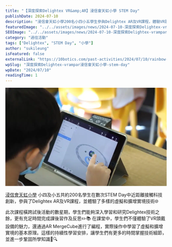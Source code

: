 ```yaml
---
title: "【深度探索Delightex VR&amp;AR】浸信會天虹小學 STEM Day"
publishDate: 2024-07-10
description: "浸信會天虹小學200名小四小五學生參與Delightex AR及VR課程，體驗VR頭戴設備和AR MergeCube編程，深入學習虛擬和擴增實境技術原理。"
featuredImage: "../../assets/images/news/2024-07-10-深度探索Delightex-vrampar浸信會天虹小學-stem-day/image1.png"
SEOImage: "../../assets/images/news/2024-07-10-深度探索Delightex-vrampar浸信會天虹小學-stem-day/image1.png"
category: "過往活動"
tags: ["Delightex", "STEM Day", "小學"]
author: "sukileung"
isFeatured: false
externalLink: "https://10botics.com/past-activities/2024/07/10/rainbow-stem-day/"
wpSlug: "深度探索Delightex-vrampar浸信會天虹小學-stem-day"
wpDate: "2024/07/10"
readingTime: 1
---
```


![](../../assets/images/news/2024-07-10-深度探索Delightex-vrampar浸信會天虹小學-stem-day/image1.png)

[浸信會天虹小學](https://www.rainbow.edu.hk/) 小四及小五共約200名學生在數次STEM Day中近距離接觸科技創新，參與了Delightex AR及VR課程，並體驗了多樣的虛擬和擴增實境技術🌐

此次課程橫跨試後活動的數星期，學生們能夠深入學習和研究Delightex技術之餘，更有充足時間完成課後習作及反思✏️📚 在課堂中，學生們不僅體驗了VR頭戴設備的魅力，還通過AR MergeCube進行了編程，實際操作中學習了虛擬和擴增實境的基本原理。這樣的持續性學習安排，讓學生們有更多的時間掌握技術細節，並進一步鞏固所學知識📐🔍
